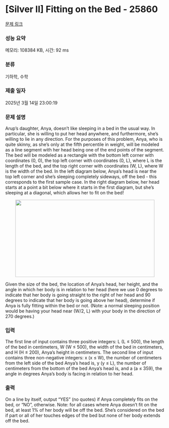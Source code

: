 # [Silver II] Fitting on the Bed - 25860 

[문제 링크](https://www.acmicpc.net/problem/25860) 

### 성능 요약

메모리: 108384 KB, 시간: 92 ms

### 분류

기하학, 수학

### 제출 일자

2025년 3월 14일 23:00:19

### 문제 설명

<p>Arup’s daughter, Anya, doesn’t like sleeping in a bed in the usual way. In particular, she is willing to put her head anywhere, and furthermore, she’s willing to lie in any direction. For the purposes of this problem, Anya, who is quite skinny, as she’s only at the fifth percentile in weight, will be modeled as a line segment with her head being one of the end points of the segment. The bed will be modeled as a rectangle with the bottom left corner with coordinates (0, 0), the top left corner with coordinates (0, L), where L is the length of the bed, and the top right corner with coordinates (W, L), where W is the width of the bed. In the left diagram below, Anya’s head is near the top left corner and she’s sleeping completely sideways, off the bed - this corresponds to the first sample case. In the right diagram below, her head starts at a point a bit below where it starts in the first diagram, but she’s sleeping at a diagonal, which allows her to fit on the bed!</p>

<p style="text-align: center;"><img alt="" src="https://upload.acmicpc.net/611919b1-984a-49bf-bc52-66c4964323f2/-/preview/" style="width: 441px; height: 245px;"></p>

<p>Given the size of the bed, the location of Anya’s head, her height, and the angle in which her body is in relation to her head (here we use 0 degrees to indicate that her body is going straight to the right of her head and 90 degrees to indicate that her body is going above her head), determine if Anya is fully fitting within the bed or not. (Note: a normal sleeping position would be having your head near (W/2, L) with your body in the direction of 270 degrees.)</p>

### 입력 

 <p>The first line of input contains three positive integers: L (L ≤ 500), the length of the bed in centimeters, W (W ≤ 500), the width of the bed in centimeters, and H (H ≤ 200), Anya’s height in centimeters. The second line of input contains three non-negative integers: x (x ≤ W), the number of centimeters from the left side of the bed Anya’s head is, y (y ≤ L), the number of centimeters from the bottom of the bed Anya’s head is, and a (a ≤ 359), the angle in degrees Anya’s body is facing in relation to her head.</p>

### 출력 

 <p>On a line by itself, output “YES” (no quotes) if Anya completely fits on the bed, or “NO”, otherwise. Note: for all cases where Anya doesn’t fit on the bed, at least 1% of her body will be off the bed. She’s considered on the bed if part or all of her touches edges of the bed but none of her body extends off the bed.</p>

